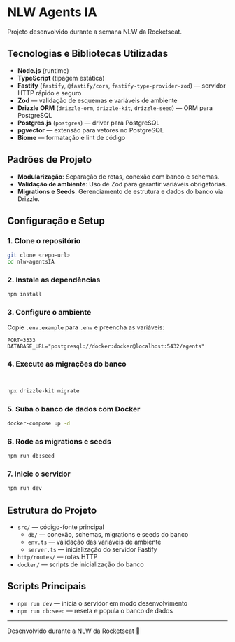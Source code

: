 # NLW Agents IA

Projeto desenvolvido durante a semana NLW da Rocketseat.

## Tecnologias e Bibliotecas Utilizadas

- **Node.js** (runtime)
- **TypeScript** (tipagem estática)
- **Fastify** (`fastify`, `@fastify/cors`, `fastify-type-provider-zod`) — servidor HTTP rápido e seguro
- **Zod** — validação de esquemas e variáveis de ambiente
- **Drizzle ORM** (`drizzle-orm`, `drizzle-kit`, `drizzle-seed`) — ORM para PostgreSQL
- **Postgres.js** (`postgres`) — driver para PostgreSQL
- **pgvector** — extensão para vetores no PostgreSQL
- **Biome** — formatação e lint de código

## Padrões de Projeto

- **Modularização**: Separação de rotas, conexão com banco e schemas.
- **Validação de ambiente**: Uso de Zod para garantir variáveis obrigatórias.
- **Migrations e Seeds**: Gerenciamento de estrutura e dados do banco via Drizzle.

## Configuração e Setup

### 1. Clone o repositório

```sh
git clone <repo-url>
cd nlw-agentsIA
```

### 2. Instale as dependências

```sh
npm install
```

### 3. Configure o ambiente

Copie `.env.example` para `.env` e preencha as variáveis:

```
PORT=3333
DATABASE_URL="postgresql://docker:docker@localhost:5432/agents"
```


### 4. Execute as migrações do banco


```sh


npx drizzle-kit migrate


```


### 5. Suba o banco de dados com Docker

```sh
docker-compose up -d
```

### 6. Rode as migrations e seeds

```sh
npm run db:seed
```

### 7. Inicie o servidor

```sh
npm run dev
```

## Estrutura do Projeto

- `src/` — código-fonte principal
  - `db/` — conexão, schemas, migrations e seeds do banco
  - `env.ts` — validação das variáveis de ambiente
  - `server.ts` — inicialização do servidor Fastify
- `http/routes/` — rotas HTTP
- `docker/` — scripts de inicialização do banco

## Scripts Principais

- `npm run dev` — inicia o servidor em modo desenvolvimento
- `npm run db:seed` — reseta e popula o banco de dados

---

Desenvolvido durante a NLW da Rocketseat 🚀